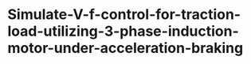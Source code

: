 # Simulate-V-f-control-for-traction-load-utilizing-3-phase-induction-motor-under-acceleration-braking